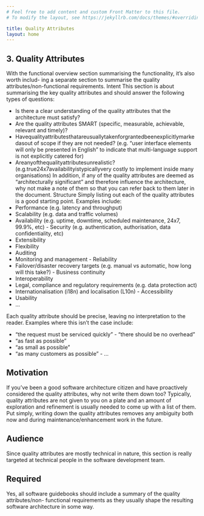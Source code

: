 ```yaml
---
# Feel free to add content and custom Front Matter to this file.
# To modify the layout, see https://jekyllrb.com/docs/themes/#overriding-theme-defaults

title: Quality Attributes
layout: home
---
```


## 3. Quality Attributes

With the functional overview section summarising the functionality, it’s also worth includ- ing a separate section to summarise the quality attributes/non-functional requirements.
Intent
This section is about summarising the key quality attributes and should answer the following types of questions:

- Is there a clear understanding of the quality attributes that the architecture must satisfy?
- Are the quality attributes SMART (specific, measurable, achievable, relevant and timely)?
- Havequalityattributesthatareusuallytakenforgrantedbeenexplicitlymarkedasout of scope if they are not needed? (e.g. “user interface elements will only be presented in English” to indicate that multi-language support is not explicitly catered for)
- Areanyofthequalityattributesunrealistic?(e.g.true24x7availabilityistypicallyvery costly to implement inside many organisations)
In addition, if any of the quality attributes are deemed as “architecturally significant” and therefore influence the architecture, why not make a note of them so that you can refer back to them later in the document.
Structure
Simply listing out each of the quality attributes is a good starting point. Examples include:
- Performance (e.g. latency and throughput)
- Scalability (e.g. data and traffic volumes)
- Availability (e.g. uptime, downtime, scheduled maintenance, 24x7, 99.9%, etc) -  Security (e.g. authentication, authorisation, data confidentiality, etc)
- Extensibility
- Flexibility
- Auditing
- Monitoring and management -  Reliability
- Failover/disaster recovery targets (e.g. manual vs automatic, how long will this take?) -  Business continuity
- Interoperability
- Legal, compliance and regulatory requirements (e.g. data protection act)
- Internationalisation (i18n) and localisation (L10n) -  Accessibility
- Usability
- ...

Each quality attribute should be precise, leaving no interpretation to the reader. Examples where this isn’t the case include:

- “the request must be serviced quickly” -  “there should be no overhead”
- “as fast as possible”
- “as small as possible”
- “as many customers as possible” - ...

## Motivation

If you’ve been a good software architecture citizen and have proactively considered the quality attributes, why not write them down too? Typically, quality attributes are not given to you on a plate and an amount of exploration and refinement is usually needed to come up with a list of them. Put simply, writing down the quality attributes removes any ambiguity both now and during maintenance/enhancement work in the future.

## Audience

Since quality attributes are mostly technical in nature, this section is really targeted at technical people in the software development team.

## Required
Yes, all software guidebooks should include a summary of the quality attributes/non- functional requirements as they usually shape the resulting software architecture in some way.
